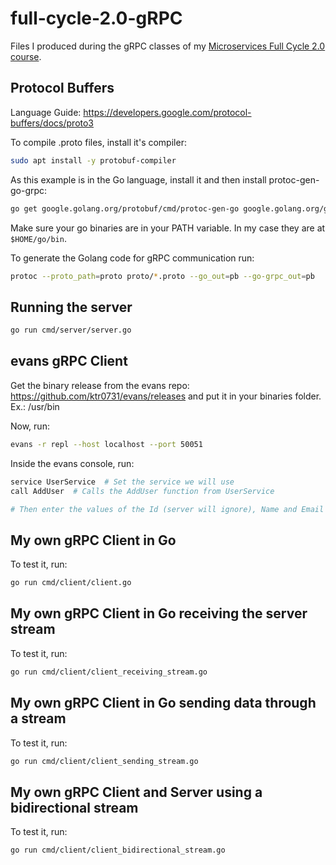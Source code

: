 # full-cycle-2.0-gRPC

Files I produced during the gRPC classes of my [Microservices Full Cycle 2.0 course](https://drive.google.com/file/d/1MdN-qK_8Pfg6YI3TSfSa5_2-FHmqGxEP/view?usp=sharing).

## Protocol Buffers

Language Guide: https://developers.google.com/protocol-buffers/docs/proto3

To compile .proto files, install it's compiler:

```sh
sudo apt install -y protobuf-compiler
```

As this example is in the Go language, install it and then install protoc-gen-go-grpc:

```sh
go get google.golang.org/protobuf/cmd/protoc-gen-go google.golang.org/grpc/cmd/protoc-gen-go-grpc
```

Make sure your go binaries are in your PATH variable. In my case they are at `$HOME/go/bin`.

To generate the Golang code for gRPC communication run:

```sh
protoc --proto_path=proto proto/*.proto --go_out=pb --go-grpc_out=pb
```

## Running the server

```sh
go run cmd/server/server.go
```

## evans gRPC Client

Get the binary release from the evans repo: https://github.com/ktr0731/evans/releases and put it in your binaries folder. Ex.: /usr/bin

Now, run:

```sh
evans -r repl --host localhost --port 50051
```

Inside the evans console, run:

```sh
service UserService  # Set the service we will use
call AddUser  # Calls the AddUser function from UserService

# Then enter the values of the Id (server will ignore), Name and Email
```

## My own gRPC Client in Go

To test it, run:

```sh
go run cmd/client/client.go
```

## My own gRPC Client in Go receiving the server stream

To test it, run:

```sh
go run cmd/client/client_receiving_stream.go
```

## My own gRPC Client in Go sending data through a stream

To test it, run:

```sh
go run cmd/client/client_sending_stream.go
```

## My own gRPC Client and Server using a bidirectional stream

To test it, run:

```sh
go run cmd/client/client_bidirectional_stream.go
```
